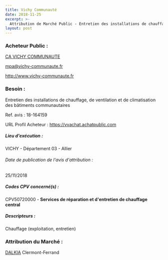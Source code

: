 ```yaml
---
title: Vichy Communauté
date: 2018-11-25
excerpt: >-
  Attribution de Marché Public - Entretien des installations de chauffage, de ventilation et de climatisation des bâtiments communautaires
layout: post
---
```


### Acheteur Public : 
<a href="/acheteur-32/siren-200071363"> CA VICHY COMMUNAUTE</a><br/>



mpa@vichy-communaute.fr


http://www.vichy-communaute.fr
### Besoin :

Entretien des installations de chauffage, de ventilation et de climatisation des bâtiments communautaires

Ref. avis : 18-164159

URL Profil Acheteur : https://vvachat.achatpublic.com

##### Lieu d'exécution :

VICHY - Département 03 - Allier

###### Date de publication de l'avis d'attribution : 
25/11/2018

##### Codes CPV concerné(s) :
CPV50720000 - **Services de réparation et d'entretien de chauffage central** <br/>

##### Descripteurs :
Chauffage (exploitation, entretien) <br/>

### Attribution du Marché :
<a href="/entreprise-263/siren-456500537"> DALKIA</a>      Clermont-Ferrand <br/>
